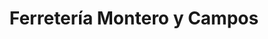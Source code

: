 ---
title: "Ferretería Montero y Campos"
url: /rio-segundo/ferreteria-montero-y-campos/
shop: Eisenwaren
---